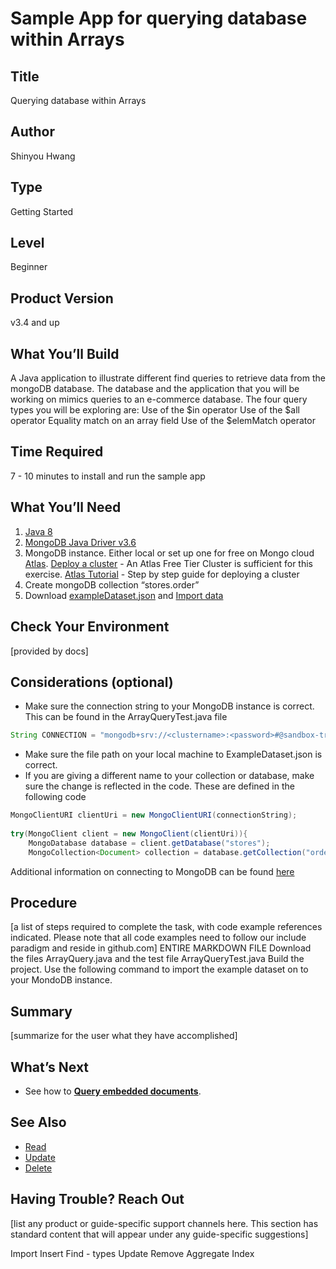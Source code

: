 
# Sample App for querying database within Arrays

## Title
Querying database within Arrays

## Author
Shinyou Hwang

## Type
Getting Started

## Level
Beginner

## Product Version
v3.4 and up 

## What You’ll Build
A Java application to illustrate different find queries to retrieve data from the mongoDB database. The database and the application that you will be working on mimics queries to an e-commerce database. The four query types you will be exploring are:
Use of the $in operator
Use of the $all operator
Equality match on an array field
Use of the $elemMatch operator

## Time Required
7 - 10 minutes to install and run the sample app

## What You’ll Need
1. [Java 8](http://www.oracle.com/technetwork/java/javase/overview/java8-2100321.html)
2. [MongoDB Java Driver v3.6](https://mongodb.github.io/mongo-java-driver/)
3. MongoDB instance. Either local or set up one for free on Mongo cloud [Atlas](https://www.mongodb.com/cloud/atlas).
	[Deploy a cluster](https://cloud.mongodb.com/user#/atlas/register/accountProfile) - An Atlas Free Tier Cluster is sufficient for this exercise. 
	[Atlas Tutorial](https://docs.mongodb.com/manual/tutorial/atlas-free-tier-setup/#create-free-tier-manual) - Step by step guide for deploying a cluster
4. Create mongoDB collection “stores.order”
5. Download [exampleDataset.json](https://github.com/mongodb/sample-apps-nyu/blob/RH-DOCS-11626/InsertExampleDataset/exampleDataset.json) and [Import data](https://github.com/mongodb/sample-apps-nyu/tree/RH-DOCS-11626/InsertExampleDataset) 


## Check Your Environment
[provided by docs]

## Considerations (optional)
- Make sure the connection string to your MongoDB instance is correct. This can be found in the ArrayQueryTest.java file
```java
String CONNECTION = "mongodb+srv://<clustername>:<password>#@sandbox-trhqa.mongodb.net/test";
```
- Make sure the file path on your local machine to ExampleDataset.json is correct.
- If you are giving a different name to your collection or database, make sure the change is reflected in the code. These are defined in the following code 
```java
MongoClientURI clientUri = new MongoClientURI(connectionString);
	
try(MongoClient client = new MongoClient(clientUri)){
	MongoDatabase database = client.getDatabase("stores");
	MongoCollection<Document> collection = database.getCollection("orders");		
```
Additional information on connecting to MongoDB can be found [here](http://mongodb.github.io/mongo-java-driver/3.6/driver-async/tutorials/connect-to-mongodb/)	



## Procedure
[a list of steps required to complete the task, with code example references indicated. Please note that all code examples need to follow our include paradigm and reside in github.com]
ENTIRE MARKDOWN FILE
Download the files ArrayQuery.java and the test file ArrayQueryTest.java 
Build the project.
Use the following command to import the example dataset on to your MondoDB instance.



## Summary
[summarize for the user what they have accomplished]

## What’s Next
* See how to [**Query embedded documents**](https://github.com/mongodb/sample-apps-nyu/tree/master/EmbeddedDocumentsQuery).


## See Also
* [Read](https://github.com/mongodb/sample-apps-nyu/tree/master/EmbeddedDocumentsQuery)
* [Update]()
* [Delete](https://github.com/mongodb/sample-apps-nyu/tree/master/RemoveData)

## Having Trouble? Reach Out
[list any product or guide-specific support channels here. This section has standard content that will appear under any guide-specific suggestions]






Import
Insert
Find - types
Update
Remove
Aggregate
Index


